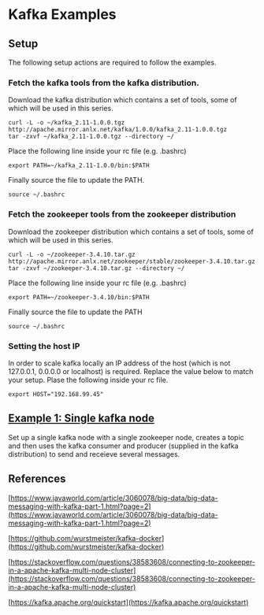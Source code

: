 # Kafka Examples

## Setup

The following setup actions are required to follow the examples.

### Fetch the kafka tools from the kafka distribution.

Download the kafka distribution which contains a set of tools, some of which will be used in this series.

```
curl -L -o ~/kafka_2.11-1.0.0.tgz http://apache.mirror.anlx.net/kafka/1.0.0/kafka_2.11-1.0.0.tgz
tar -zxvf ~/kafka_2.11-1.0.0.tgz --directory ~/
```

Place the following line inside your rc file (e.g. .bashrc)

```
export PATH=~/kafka_2.11-1.0.0/bin:$PATH
```

Finally source the file to update the PATH.

```
source ~/.bashrc
```

### Fetch the zookeeper tools from the zookeeper distribution

Download the zookeeper distribution which contains a set of tools, some of which
will be used in this series.

```
curl -L -o ~/zookeeper-3.4.10.tar.gz http://apache.mirror.anlx.net/zookeeper/stable/zookeeper-3.4.10.tar.gz
tar -zxvf ~/zookeeper-3.4.10.tar.gz --directory ~/
```

Place the following line inside your rc file (e.g. .bashrc)

```
export PATH=~/zookeeper-3.4.10/bin:$PATH
```

Finally source the file to update the PATH

```
source ~/.bashrc
```

### Setting the host IP

In order to scale kafka locally an IP address of the host (which is not 127.0.0.1, 0.0.0.0 or localhost) is required.  Replace the value below to match your setup.  Plase the following inside your rc file.

```
export HOST="192.168.99.45"
```

## [Example 1: Single kafka node](example-1)

Set up a single kafka node with a single zookeeper node, creates a topic and then uses the kafka consumer and producer (supplied in the kafka distribution) to send and receieve several messages.

## References

[https://www.javaworld.com/article/3060078/big-data/big-data-messaging-with-kafka-part-1.html?page=2](https://www.javaworld.com/article/3060078/big-data/big-data-messaging-with-kafka-part-1.html?page=2)

[https://github.com/wurstmeister/kafka-docker](https://github.com/wurstmeister/kafka-docker)

[https://stackoverflow.com/questions/38583608/connecting-to-zookeeper-in-a-apache-kafka-multi-node-cluster](https://stackoverflow.com/questions/38583608/connecting-to-zookeeper-in-a-apache-kafka-multi-node-cluster)

[https://kafka.apache.org/quickstart](https://kafka.apache.org/quickstart)

